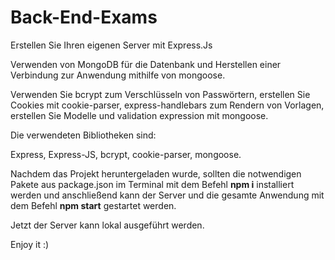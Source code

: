 # Back-End-Exams

Erstellen Sie Ihren eigenen Server mit Express.Js

Verwenden von MongoDB für die Datenbank und Herstellen einer Verbindung zur Anwendung mithilfe von mongoose.

Verwenden Sie bcrypt zum Verschlüsseln von Passwörtern, erstellen Sie Cookies mit cookie-parser, express-handlebars zum Rendern von Vorlagen, erstellen Sie Modelle und validation expression mit mongoose.

Die verwendeten Bibliotheken sind:

Express,
Express-JS,
bcrypt,
cookie-parser,
mongoose.

Nachdem das Projekt heruntergeladen wurde, sollten die notwendigen Pakete aus package.json im Terminal mit dem Befehl **npm i** installiert werden und anschließend kann der Server und die gesamte Anwendung mit dem Befehl **npm start** gestartet werden.

Jetzt der Server kann lokal ausgeführt werden.

Enjoy it :)
